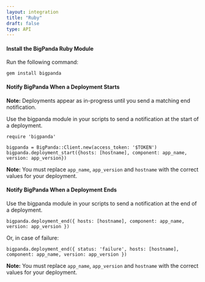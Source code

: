 ```yaml
---
layout: integration 
title: "Ruby"
draft: false
type: API
---
```


#### Install the BigPanda Ruby Module
Run the following command:

    gem install bigpanda

<!-- section-separator -->

#### Notify BigPanda When a Deployment Starts

**Note:** Deployments appear as in-progress until you send a matching end notification.

Use the bigpanda module in your scripts to send a notification at the start of a deployment.

    require 'bigpanda'

    bigpanda = BigPanda::Client.new(access_token: '$TOKEN')
    bigpanda.deployment_start({hosts: [hostname], component: app_name, version: app_version})

**Note:** You must replace `app_name`, `app_version` and `hostname` with the correct values for your deployment.

<!-- section-separator -->

#### Notify BigPanda When a Deployment Ends
Use the bigpanda module in your scripts to send a notification at the end of a deployment.


    bigpanda.deployment_end({ hosts: [hostname], component: app_name, version: app_version })

Or, in case of failure:
    
    bigpanda.deployment_end({ status: 'failure', hosts: [hostname], component: app_name, version: app_version })

**Note:** You must replace `app_name`, `app_version` and `hostname` with the correct values for your deployment.
